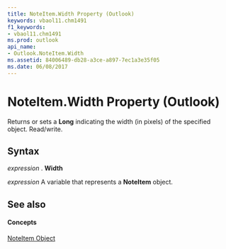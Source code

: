 ```yaml
---
title: NoteItem.Width Property (Outlook)
keywords: vbaol11.chm1491
f1_keywords:
- vbaol11.chm1491
ms.prod: outlook
api_name:
- Outlook.NoteItem.Width
ms.assetid: 84006489-db28-a3ce-a897-7ec1a3e35f05
ms.date: 06/08/2017
---
```



# NoteItem.Width Property (Outlook)

Returns or sets a  **Long** indicating the width (in pixels) of the specified object. Read/write.


## Syntax

 _expression_ . **Width**

 _expression_ A variable that represents a **NoteItem** object.


## See also


#### Concepts


[NoteItem Object](Outlook.NoteItem.md)

